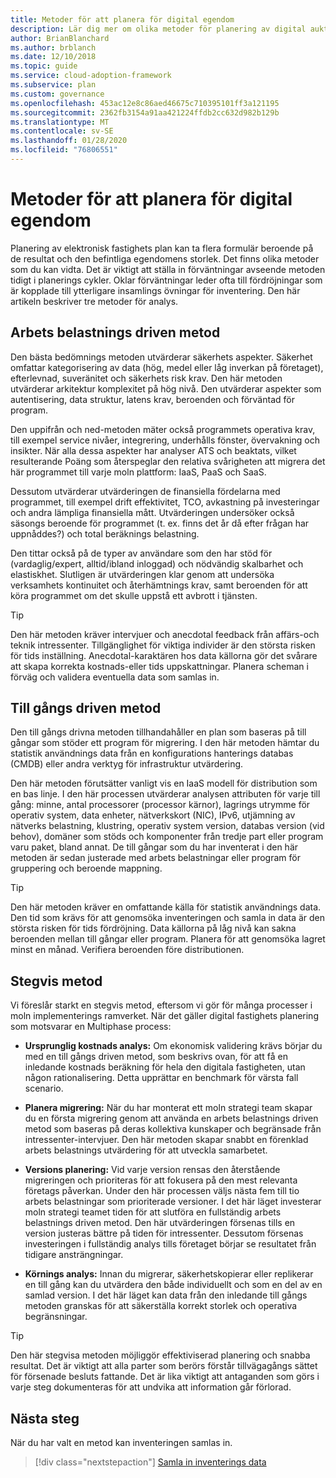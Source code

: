 ```yaml
---
title: Metoder för att planera för digital egendom
description: Lär dig mer om olika metoder för planering av digital auktion.
author: BrianBlanchard
ms.author: brblanch
ms.date: 12/10/2018
ms.topic: guide
ms.service: cloud-adoption-framework
ms.subservice: plan
ms.custom: governance
ms.openlocfilehash: 453ac12e8c86aed46675c710395101ff3a121195
ms.sourcegitcommit: 2362fb3154a91aa421224ffdb2cc632d982b129b
ms.translationtype: MT
ms.contentlocale: sv-SE
ms.lasthandoff: 01/28/2020
ms.locfileid: "76806551"
---
```

# <a name="approaches-to-digital-estate-planning"></a>Metoder för att planera för digital egendom

Planering av elektronisk fastighets plan kan ta flera formulär beroende på de resultat och den befintliga egendomens storlek. Det finns olika metoder som du kan vidta. Det är viktigt att ställa in förväntningar avseende metoden tidigt i planerings cykler. Oklar förväntningar leder ofta till fördröjningar som är kopplade till ytterligare insamlings övningar för inventering. Den här artikeln beskriver tre metoder för analys.

## <a name="workload-driven-approach"></a>Arbets belastnings driven metod

Den bästa bedömnings metoden utvärderar säkerhets aspekter. Säkerhet omfattar kategorisering av data (hög, medel eller låg inverkan på företaget), efterlevnad, suveränitet och säkerhets risk krav. Den här metoden utvärderar arkitektur komplexitet på hög nivå. Den utvärderar aspekter som autentisering, data struktur, latens krav, beroenden och förväntad för program.

Den uppifrån och ned-metoden mäter också programmets operativa krav, till exempel service nivåer, integrering, underhålls fönster, övervakning och insikter. När alla dessa aspekter har analyser ATS och beaktats, vilket resulterande Poäng som återspeglar den relativa svårigheten att migrera det här programmet till varje moln plattform: IaaS, PaaS och SaaS.

Dessutom utvärderar utvärderingen de finansiella fördelarna med programmet, till exempel drift effektivitet, TCO, avkastning på investeringar och andra lämpliga finansiella mått. Utvärderingen undersöker också säsongs beroende för programmet (t. ex. finns det år då efter frågan har uppnåddes?) och total beräknings belastning.

Den tittar också på de typer av användare som den har stöd för (vardaglig/expert, alltid/ibland inloggad) och nödvändig skalbarhet och elastiskhet. Slutligen är utvärderingen klar genom att undersöka verksamhets kontinuitet och återhämtnings krav, samt beroenden för att köra programmet om det skulle uppstå ett avbrott i tjänsten.

> [!TIP]
> Den här metoden kräver intervjuer och anecdotal feedback från affärs-och teknik intressenter. Tillgänglighet för viktiga individer är den största risken för tids inställning. Anecdotal-karaktären hos data källorna gör det svårare att skapa korrekta kostnads-eller tids uppskattningar. Planera scheman i förväg och validera eventuella data som samlas in.

## <a name="asset-driven-approach"></a>Till gångs driven metod

Den till gångs drivna metoden tillhandahåller en plan som baseras på till gångar som stöder ett program för migrering. I den här metoden hämtar du statistik användnings data från en konfigurations hanterings databas (CMDB) eller andra verktyg för infrastruktur utvärdering.

Den här metoden förutsätter vanligt vis en IaaS modell för distribution som en bas linje. I den här processen utvärderar analysen attributen för varje till gång: minne, antal processorer (processor kärnor), lagrings utrymme för operativ system, data enheter, nätverkskort (NIC), IPv6, utjämning av nätverks belastning, klustring, operativ system version, databas version (vid behov), domäner som stöds och komponenter från tredje part eller program varu paket, bland annat. De till gångar som du har inventerat i den här metoden är sedan justerade med arbets belastningar eller program för gruppering och beroende mappning.

> [!TIP]
> Den här metoden kräver en omfattande källa för statistik användnings data. Den tid som krävs för att genomsöka inventeringen och samla in data är den största risken för tids fördröjning. Data källorna på låg nivå kan sakna beroenden mellan till gångar eller program. Planera för att genomsöka lagret minst en månad. Verifiera beroenden före distributionen.

## <a name="incremental-approach"></a>Stegvis metod

Vi föreslår starkt en stegvis metod, eftersom vi gör för många processer i moln implementerings ramverket. När det gäller digital fastighets planering som motsvarar en Multiphase process:

- **Ursprunglig kostnads analys:** Om ekonomisk validering krävs börjar du med en till gångs driven metod, som beskrivs ovan, för att få en inledande kostnads beräkning för hela den digitala fastigheten, utan någon rationalisering. Detta upprättar en benchmark för värsta fall scenario.

- **Planera migrering:** När du har monterat ett moln strategi team skapar du en första migrering genom att använda en arbets belastnings driven metod som baseras på deras kollektiva kunskaper och begränsade från intressenter-intervjuer. Den här metoden skapar snabbt en förenklad arbets belastnings utvärdering för att utveckla samarbetet.

- **Versions planering:** Vid varje version rensas den återstående migreringen och prioriteras för att fokusera på den mest relevanta företags påverkan. Under den här processen väljs nästa fem till tio arbets belastningar som prioriterade versioner. I det här läget investerar moln strategi teamet tiden för att slutföra en fullständig arbets belastnings driven metod. Den här utvärderingen försenas tills en version justeras bättre på tiden för intressenter. Dessutom försenas investeringen i fullständig analys tills företaget börjar se resultatet från tidigare ansträngningar.

- **Körnings analys:** Innan du migrerar, säkerhetskopierar eller replikerar en till gång kan du utvärdera den både individuellt och som en del av en samlad version. I det här läget kan data från den inledande till gångs metoden granskas för att säkerställa korrekt storlek och operativa begränsningar.

> [!TIP]
> Den här stegvisa metoden möjliggör effektiviserad planering och snabba resultat. Det är viktigt att alla parter som berörs förstår tillvägagångs sättet för försenade besluts fattande. Det är lika viktigt att antaganden som görs i varje steg dokumenteras för att undvika att information går förlorad.

## <a name="next-steps"></a>Nästa steg

När du har valt en metod kan inventeringen samlas in.

> [!div class="nextstepaction"]
> [Samla in inventerings data](./inventory.md)
